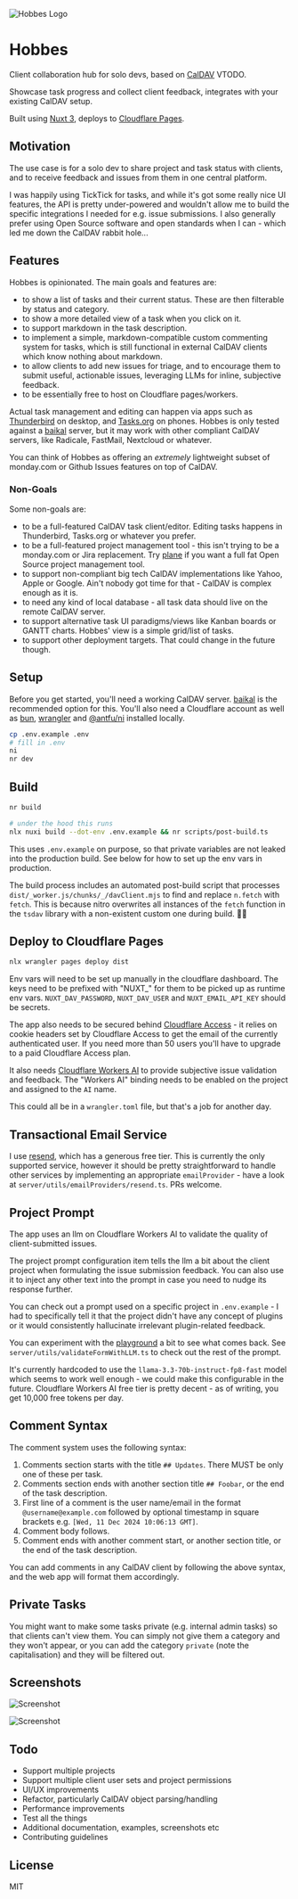![Hobbes Logo](assets/img/logo.svg?raw=true)

# Hobbes

Client collaboration hub for solo devs, based on [CalDAV](https://www.ietf.org/rfc/rfc4791.txt) VTODO.

Showcase task progress and collect client feedback, integrates with your existing CalDAV setup.

Built using [Nuxt 3](https://nuxt.com/), deploys to [Cloudflare Pages](https://pages.cloudflare.com/).

## Motivation

The use case is for a solo dev to share project and task status with clients, and to receive feedback and issues from them in one central platform.

I was happily using TickTick for tasks, and while it's got some really nice UI features, the API is pretty under-powered and wouldn't allow me to build the specific integrations I needed for e.g. issue submissions. I also generally prefer using Open Source software and open standards when I can - which led me down the CalDAV rabbit hole...

## Features

Hobbes is opinionated. The main goals and features are:

- to show a list of tasks and their current status. These are then filterable by status and category.
- to show a more detailed view of a task when you click on it.
- to support markdown in the task description.
- to implement a simple, markdown-compatible custom commenting system for tasks, which is still functional in external CalDAV clients which know nothing about markdown.
- to allow clients to add new issues for triage, and to encourage them to submit useful, actionable issues, leveraging LLMs for inline, subjective feedback.
- to be essentially free to host on Cloudflare pages/workers.

Actual task management and editing can happen via apps such as [Thunderbird](https://www.thunderbird.net/) on desktop, and [Tasks.org](https://tasks.org/) on phones. Hobbes is only tested against a [baikal](https://sabre.io/baikal/) server, but it may work with other compliant CalDAV servers, like Radicale, FastMail, Nextcloud or whatever.

You can think of Hobbes as offering an _extremely_ lightweight subset of monday.com or Github Issues features on top of CalDAV.

### Non-Goals

Some non-goals are:

- to be a full-featured CalDAV task client/editor. Editing tasks happens in Thunderbird, Tasks.org or whatever you prefer.
- to be a full-featured project management tool - this isn't trying to be a monday.com or Jira replacement. Try [plane](https://plane.so) if you want a full fat Open Source project management tool.
- to support non-compliant big tech CalDAV implementations like Yahoo, Apple or Google. Ain't nobody got time for that - CalDAV is complex enough as it is.
- to need any kind of local database - all task data should live on the remote CalDAV server.
- to support alternative task UI paradigms/views like Kanban boards or GANTT charts. Hobbes' view is a simple grid/list of tasks.
- to support other deployment targets. That could change in the future though.

## Setup

Before you get started, you'll need a working CalDAV server. [baikal](https://sabre.io/baikal/) is the recommended option for this. You'll also need a Cloudflare account as well as [bun](https://bun.sh/), [wrangler](https://developers.cloudflare.com/workers/wrangler/) and [@antfu/ni](https://github.com/antfu-collective/ni) installed locally.

```bash
cp .env.example .env
# fill in .env
ni
nr dev
```

## Build

```bash
nr build

# under the hood this runs
nlx nuxi build --dot-env .env.example && nr scripts/post-build.ts
```

This uses `.env.example` on purpose, so that private variables are not leaked into the production build. See below for how to set up the env vars in production.

The build process includes an automated post-build script that processes `dist/_worker.js/chunks/_/davClient.mjs` to find and replace `n.fetch` with `fetch`. This is because nitro overwrites all instances of  the `fetch` function in the `tsdav` library with a non-existent custom one during build. 🤷‍♂️

## Deploy to Cloudflare Pages

```bash
nlx wrangler pages deploy dist
```

Env vars will need to be set up manually in the cloudflare dashboard. The keys need to be prefixed with "NUXT_" for them to be picked up as runtime env vars. `NUXT_DAV_PASSWORD`, `NUXT_DAV_USER` and `NUXT_EMAIL_API_KEY` should be secrets.

The app also needs to be secured behind [Cloudflare Access](https://www.cloudflare.com/en-gb/zero-trust/products/access/) - it relies on cookie headers set by Cloudflare Access to get the email of the currently authenticated user. If you need more than 50 users you'll have to upgrade to a paid Cloudflare Access plan.

It also needs [Cloudflare Workers AI](https://developers.cloudflare.com/workers-ai/) to provide subjective issue validation and feedback. The "Workers AI" binding needs to be enabled on the project and assigned to the `AI` name.

This could all be in a `wrangler.toml` file, but that's a job for another day.

## Transactional Email Service

I use [resend](https://resend.com/), which has a generous free tier. This is currently the only supported service, however it should be pretty straightforward to handle other services by implementing an appropriate `emailProvider` - have a look at `server/utils/emailProviders/resend.ts`.  PRs welcome.

## Project Prompt

The app uses an llm on Cloudflare Workers AI to validate the quality of client-submitted issues.

The project prompt configuration item tells the llm a bit about the client project when formulating the issue submission feedback. You can also use it to inject any other text into the prompt in case you need to nudge its response further.

You can check out a prompt used on a specific project in `.env.example` - I had to specifically tell it that the project didn't have any concept of plugins or it would consistently hallucinate irrelevant plugin-related feedback.

You can experiment with the [playground](https://playground.ai.cloudflare.com/) a bit to see what comes back. See `server/utils/validateFormWithLLM.ts` to check out the rest of the prompt.

It's currently hardcoded to use the `llama-3.3-70b-instruct-fp8-fast` model which seems to work well enough - we could make this configurable in the future. Cloudflare Workers AI free tier is pretty decent - as of writing, you get 10,000 free tokens per day.

## Comment Syntax

The comment system uses the following syntax:

1. Comments section starts with the title `## Updates`. There MUST be only one of these per task.
2. Comments section ends with another section title `## Foobar`, or the end of the task description.
3. First line of a comment is the user name/email in the format `@username@example.com` followed by optional timestamp in square brackets e.g. `[Wed, 11 Dec 2024 10:06:13 GMT]`.
4. Comment body follows.
5. Comment ends with another comment start, or another section title, or the end of the task description.

You can add comments in any CalDAV client by following the above syntax, and the web app will format them accordingly.

## Private Tasks

You might want to make some tasks private (e.g. internal admin tasks) so that clients can't view them. You can simply not give them a category and they won't appear, or you can add the category `private` (note the capitalisation) and they will be filtered out.

## Screenshots

![Screenshot](https://raw.githubusercontent.com/moussaclarke/hobbes/main/screenshot1.png)

![Screenshot](https://raw.githubusercontent.com/moussaclarke/hobbes/main/screenshot2.png)

## Todo

- Support multiple projects
- Support multiple client user sets and project permissions
- UI/UX improvements
- Refactor, particularly CalDAV object parsing/handling
- Performance improvements
- Test all the things
- Additional documentation, examples, screenshots etc
- Contributing guidelines

## License

MIT
